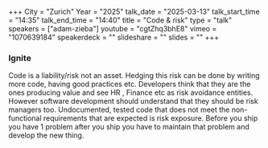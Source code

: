 +++
City = "Zurich"
Year = "2025"
talk_date = "2025-03-13"
talk_start_time = "14:35"
talk_end_time = "14:40"
title = "Code & risk"
type = "talk"
speakers = ["adam-zieba"]
youtube = "cgtZhq3bhE8"
vimeo = "1070639184"
speakerdeck = ""
slideshare = ""
slides = ""
+++

### Ignite

Code is a liability/risk not an asset. Hedging this risk can be done by writing more code, having good practices etc. Developers think that they are the ones producing value and see HR , Finance etc as risk avoidance entities. However software development should understand that they should be risk managers too. Undocumented, tested code that does not meet the non-functional requirements that are expected is risk exposure. Before you ship you have 1 problem after you ship you have to maintain that problem and develop the new thing.